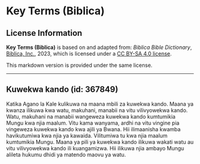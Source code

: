 # Key Terms (Biblica)

## License Information

**Key Terms (Biblica)** is based on and adapted from: _Biblica Bible Dictionary_, [Biblica, Inc.](https://www.biblica.com/), 2023, which is licensed under a [CC BY-SA 4.0 license](https://creativecommons.org/licenses/by-sa/4.0/legalcode.en).

This markdown version is provided under the same license.



--------------------------------

## Kuwekwa kando (id: 367849)

Katika Agano la Kale kulikuwa na maana mbili za kuwekwa kando. Maana ya kwanza ilikuwa kwa watu, makuhani, manabii na vitu vilivyowekwa kando. Watu, makuhani na manabii wangeweza kuwekwa kando kumtumikia Mungu kwa njia maalum. Vitu kama wanyama, ardhi na vitu vingine pia vingeweza kuwekwa kando kwa ajili ya Bwana. Hii ilimaanisha kwamba havikutumiwa kwa njia ya kawaida. Vilitumiwa tu kwa njia maalum kumtumikia Mungu. Maana ya pili ya kuwekwa kando ilikuwa wakati watu au vitu vilivyowekwa kando ili kuangamizwa. Hii ilikuwa njia ambayo Mungu alileta hukumu dhidi ya matendo maovu ya watu.



